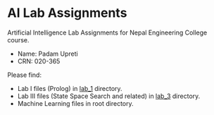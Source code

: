 # AI Lab Assignments

Artificial Intelligence Lab Assignments for Nepal Engineering College course.

-   Name: Padam Upreti
-   CRN: 020-365

Please find:

-   Lab I files (Prolog) in [lab_1](./lab_1/) directory.
-   Lab III files (State Space Search and related) in [lab_3](./lab_3/) directory.
-   Machine Learning files in root directory.
